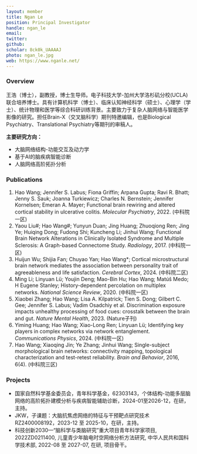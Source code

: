 ```yaml
---
layout: member
title: Ngan Le
position: Principal Investigator
handle: ngan_le
email: 
twitter:
github: 
scholar: 8ck0k_UAAAAJ
photo: ngan_le.jpg
web: https://www.nganle.net/
---
```


### Overview
王浩（博士），副教授，博士生导师。电子科技大学-加州大学洛杉矶分校(UCLA)联合培养博士。具有计算机科学（博士）、临床认知神经科学（硕士）、心理学（学士）、统计物理和医学等综合科研训练背景。主要致力于复杂人脑网络与智能医学影像的研究。担任Brain-X（交叉脑科学）期刊特邀编辑，也是Biological Psychiatry、Translational Psychiatry等期刊的审稿人。

**主要研究方向：**
- 大脑网络结构-功能交互及动力学
- 基于AI的脑疾病智能诊断
- 人脑网络高阶拓扑分析

### Publications
1. Hao Wang; Jennifer S. Labus; Fiona Griffin; Arpana Gupta; Ravi R. Bhatt; Jenny S. Sauk; Joanna Turkiewicz; Charles N. Bernstein; Jennifer Kornelsen; Emeran A. Mayer; Functional brain rewiring and altered cortical stability in ulcerative colitis. *Molecular Psychiatry*, 2022. (中科院一区)
2. Yaou Liu#; Hao Wang#; Yunyun Duan; Jing Huang; Zhuoqiong Ren; Jing Ye; Huiqing Dong; Fudong Shi; Kuncheng Li; Jinhui Wang; Functional Brain Network Alterations in Clinically Isolated Syndrome and Multiple Sclerosis: A Graph-based Connectome Study. *Radiology*, 2017. (中科院一区)
3. Huijun Wu; Shijia Fan; Chuyao Yan; Hao Wang*; Cortical microstructural brain network mediates the association between personality trait of agreeableness and life satisfaction. *Cerebral Cortex*, 2024. (中科院二区)
4. Ming Li; Linyuan Lü; Youjin Deng; Mao-Bin Hu; Hao Wang; Matúš Medo; H Eugene Stanley; History-dependent percolation on multiplex networks. *National Science Review*, 2020. (中科院一区)
5. Xiaobei Zhang; Hao Wang; Lisa A. Kilpatrick; Tien S. Dong; Gilbert C. Gee; Jennifer S. Labus; Vadim Osadchiy et al. Discrimination exposure impacts unhealthy processing of food cues: crosstalk between the brain and gut. *Nature Mental Health*, 2023. (Nature子刊)
6. Yiming Huang; Hao Wang; Xiao-Long Ren; Linyuan Lü; Identifying key players in complex networks via network entanglement. *Communications Physics*, 2024. (中科院一区)
7. Hao Wang; Xiaoqing Jin; Ye Zhang; Jinhui Wang; Single-subject morphological brain networks: connectivity mapping, topological characterization and test-retest reliability. *Brain and Behavior*, 2016, 6(4). (中科院三区)

### Projects
- 国家自然科学基金委员会，青年科学基金，62303143，个体结构-功能多层脑网络的高阶拓扑建模分析与疾病智能辅助诊断，2024-01至2026-12，在研，主持。
- JKW，子课题：大脑抗焦虑网络的特征与干预靶点研究技术RZ2400008192，2023-12 至 2025-10，在研，主持。
- 科技创新2030—“脑科学与类脑研究”重大项目青年科学家项目, 2022ZD0211400, 儿童青少年脑电时空网络分析方法研究, 中华人民共和国科学技术部, 2022-08 至 2027-07, 在研, 项目骨干。